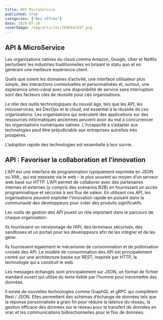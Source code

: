 ```yaml
---
title: API MicroService
published: true
categories: ["Nos offres"]
date: 2020-07-28
coverImage: /img/articles/ID4H1A1937.png
---
```

## API & MicroService

Les organisations natives du cloud comme Amazon, Google, Uber et Netflix perturbent les industries traditionnelles en brisant le statu quo et en générant une meilleure expérience client. 

Quels que soient les domaines d’activité, une interface utilisateur plus simple, des interactions contextuelles et personnalisées et, surtout, une expérience omni-canal avec une disponibilité de service sans interruption sont des facteurs clés de réussite pour ces organisations.

Le rôle des outils technologiques du nouvel âge, tels que les API, les microservices, les DevOps et le cloud, est essentiel à la réussite de ces organisations. Les organisations qui exécutent des applications sur des ressources informatiques anciennes peuvent avoir du mal à concurrencer les organisations numériques natives. L’incapacité à s’adapter aux technologies peut être préjudiciable aux entreprises autrefois très prospères. 

L’adoption rapide des technologies est essentielle à leur survie.

## API : Favoriser la collaboration et l’innovation

L’API est une interface de programmation typiquement exprimée en JSON ou XML, qui est exposée via le web – le plus souvent au moyen d’un serveur web basé sur HTTP. L’API permet de collaborer avec des partenaires internes et externes (y compris des scénarios B2B) en fournissant un accès programmatique et sécurisé à ses flux de valeur. En utilisant ces API, les organisations peuvent exploiter l’innovation rapide en puisant dans la communauté des développeurs pour créer des produits significatifs.

Les outils de gestion des API jouent un rôle important dans le parcours de chaque organisation. 

Ils fournissent un versionnage de l’API, des terminaux sécurisés, des sandboxes et un portail pour les développeurs afin de les intégrer et de les gérer. 

Ils fournissent également le mécanisme de consommation et de pollinisation croisée des API. Le modèle de consommation des API est principalement centré sur une architecture basée sur REST, inspirée par HTTP, la technologie qui a construit le web. 

Les messages échangés sont principalement sur JSON, un format de fichier standard ouvert qui utilise du texte lisible par l’homme pour transmettre des données.

Il existe de nouvelles technologies comme GraphQL et gRPC qui complètent Rest / JSON. Elles permettent des schémas d’échange de données tels que la réponse personnalisée à grain fin pour réduire la latence du réseau, la gestion efficace des données sur le réseau pour le transfert de données en vrac et les communications bidirectionnelles pour le flux de données.

